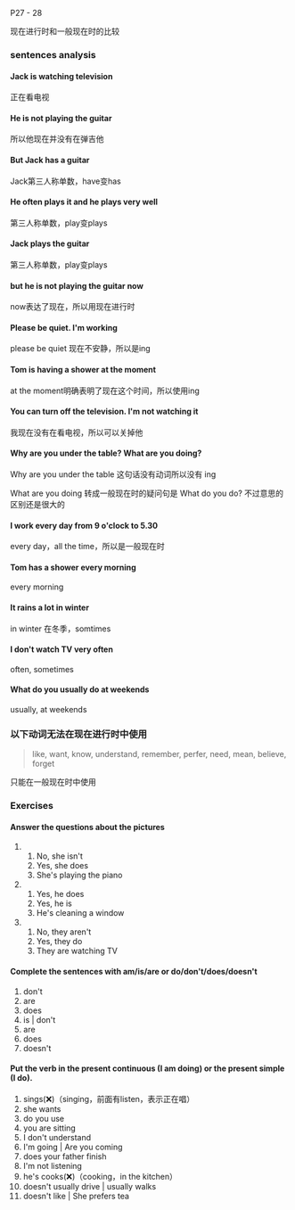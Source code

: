 P27 - 28

现在进行时和一般现在时的比较

### sentences analysis

#### Jack is watching television

正在看电视

#### He is not playing the guitar

所以他现在并没有在弹吉他

#### But Jack has a guitar

Jack第三人称单数，have变has

#### He often plays it and he plays very well

第三人称单数，play变plays

#### Jack plays the guitar

第三人称单数，play变plays

#### but he is not playing the guitar now

now表达了现在，所以用现在进行时

#### Please be quiet. I'm working

please be quiet 现在不安静，所以是ing

#### Tom is having a shower at the moment

at the moment明确表明了现在这个时间，所以使用ing

#### You can turn off the television. I'm not watching it

我现在没有在看电视，所以可以关掉他

#### Why are you under the table? What are you doing?

Why are you under the table 这句话没有动词所以没有 ing

What are you doing 转成一般现在时的疑问句是 What do you do? 不过意思的区别还是很大的

#### I work every day from 9 o'clock to 5.30

every day，all the time，所以是一般现在时

#### Tom has a shower every morning

every morning

#### It rains a lot in winter

in winter 在冬季，somtimes

#### I don't watch TV very often

often, sometimes

#### What do you usually do at weekends

usually, at weekends



### 以下动词无法在现在进行时中使用

> like, want, know, understand, remember, perfer, need, mean, believe, forget

只能在一般现在时中使用



### Exercises

#### Answer the questions about the pictures

1. 
   1. No, she isn't
   2. Yes, she does
   3. She's playing the piano

2. 
   1. Yes, he does
   2. Yes, he is
   3. He's cleaning a window

3. 
   1. No, they aren't
   2. Yes, they do
   3. They are watching TV

#### Complete the sentences with am/is/are or do/don't/does/doesn't

1. don't
2. are
3. does
4. is | don't
5. are
6. does
7. doesn't

#### Put the verb in the present continuous (I am doing) or the present simple (I do).

1. sings(❌)（singing，前面有listen，表示正在唱）
2. she wants
3. do you use
4. you are sitting
5. I don't understand
6. I'm going | Are you coming
7. does your father finish
8. I'm not listening
9. he's cooks(❌)（cooking，in the kitchen）
10. doesn't usually drive | usually walks
11. doesn't like | She prefers tea

